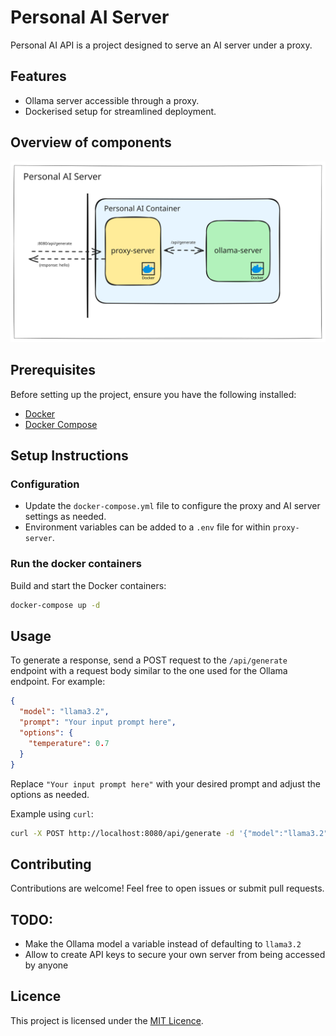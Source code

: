 # Personal AI Server

Personal AI API is a project designed to serve an AI server under a proxy.

## Features

- Ollama server accessible through a proxy.
- Dockerised setup for streamlined deployment.

## Overview of components

![System Diagram](images/diagram.svg)

## Prerequisites

Before setting up the project, ensure you have the following installed:

- [Docker](https://www.docker.com/)
- [Docker Compose](https://docs.docker.com/compose/)

## Setup Instructions

### Configuration

- Update the `docker-compose.yml` file to configure the proxy and AI server settings as needed.
- Environment variables can be added to a `.env` file for within `proxy-server`.

### Run the docker containers

Build and start the Docker containers:

```bash
docker-compose up -d
```

## Usage

To generate a response, send a POST request to the `/api/generate` endpoint with a request body similar to the one used for the Ollama endpoint. For example:

```json
{
  "model": "llama3.2",
  "prompt": "Your input prompt here",
  "options": {
    "temperature": 0.7
  }
}
```

Replace `"Your input prompt here"` with your desired prompt and adjust the options as needed.

Example using `curl`:

```bash
curl -X POST http://localhost:8080/api/generate -d '{"model":"llama3.2","prompt": "Why is the sky blue? Answer in 1 sentence","options": {"temperature": 0.7}}'
```

## Contributing

Contributions are welcome! Feel free to open issues or submit pull requests.

## TODO:

- Make the Ollama model a variable instead of defaulting to `llama3.2`
- Allow to create API keys to secure your own server from being accessed by anyone

## Licence

This project is licensed under the [MIT Licence](LICENSE).
